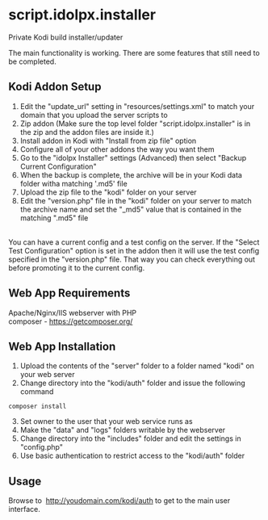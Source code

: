 # script.idolpx.installer
Private Kodi build installer/updater<br>

The main functionality is working.  There are some features that still need to be completed.<br>

## Kodi Addon Setup

1. Edit the "update_url" setting in "resources/settings.xml" to match your domain that you upload the server scripts to
2. Zip addon (Make sure the top level folder "script.idolpx.installer" is in the zip and the addon files are inside it.)
3. Install addon in Kodi with "Install from zip file" option
4. Configure all of your other addons the way you want them
5. Go to the "idolpx Installer" settings (Advanced) then select "Backup Current Configuration"
6. When the backup is complete, the archive will be in your Kodi data folder witha matching '.md5' file
7. Upload the zip file to the "kodi" folder on your server
8. Edit the "version.php" file in the "kodi" folder on your server to match the archive name and set the "_md5" value that is contained in the matching ".md5" file
<br>
You can have a current config and a test config on the server.  If the "Select Test Configuration" option is set in the addon then it will use the test config specified in the "version.php" file.  That way you can check everything out before promoting it to the current config. 

## Web App Requirements

Apache/Nginx/IIS webserver with PHP<br>
composer  - https://getcomposer.org/

## Web App Installation

1. Upload the contents of the "server" folder to a folder named "kodi" on your web server
2. Change directory into the "kodi/auth" folder and issue the following command

```
composer install
```

3. Set owner to the user that your web service runs as
4. Make the "data" and "logs" folders writable by the webserver
5. Change directory into the "includes" folder and edit the settings in "config.php"
6. Use basic authentication to restrict access to the "kodi/auth" folder

## Usage

Browse to  http://youdomain.com/kodi/auth to get to the main user interface.
